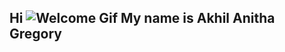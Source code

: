 ## Hi ![Welcome Gif](https://user-images.githubusercontent.com/18350557/176309783-0785949b-9127-417c-8b55-ab5a4333674e.gif) My name is Akhil Anitha Gregory

<!--
**AkhilAnithaGregory/AkhilAnithaGregory** is a ✨ _special_ ✨ repository because its `README.md` (this file) appears on your GitHub profile.

Here are some ideas to get you started:

- 🔭 I’m currently working on ...
- 🌱 I’m currently learning ...
- 👯 I’m looking to collaborate on ...
- 🤔 I’m looking for help with ...
- 💬 Ask me about ...
- 📫 How to reach me: ...
- 😄 Pronouns: ...
- ⚡ Fun fact: ...
-->
